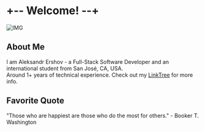 # +-- Welcome! --+
![IMG](https://media3.giphy.com/media/v1.Y2lkPTc5MGI3NjExbDhvczU0bDNydXN6ZXMxcnZmZnZueGxzOHcwOXprOWk3ZHg1NnN0YyZlcD12MV9pbnRlcm5hbF9naWZfYnlfaWQmY3Q9Zw/josB0ZKSutNgA/giphy.gif)

## About Me
I am Aleksandr Ershov - a Full-Stack Software Developer and an international student from San José, CA, USA.<br>
Around 1+ years of technical experience. Check out my <a href="https://linktr.ee/aleksershov" target="_blank">LinkTree</a> for more info.

## Favorite Quote
"Those who are happiest are those who do the most for others." - Booker T. Washington
